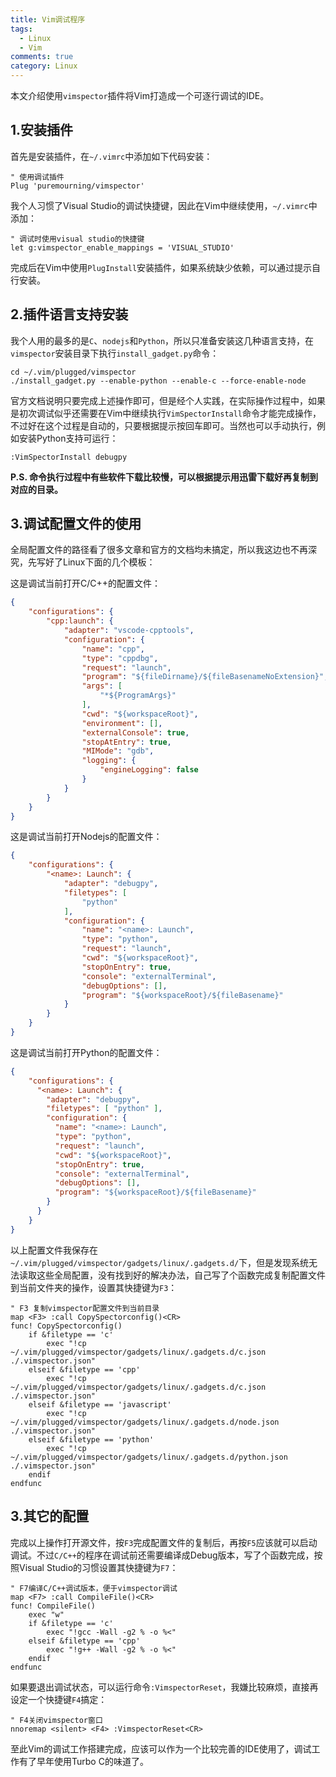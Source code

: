 ```yaml
---
title: Vim调试程序
tags:
  - Linux
  - Vim
comments: true
category: Linux
---
```


本文介绍使用`vimspector`插件将Vim打造成一个可逐行调试的IDE。

## 1.安装插件

首先是安装插件，在`~/.vimrc`中添加如下代码安装：

```
" 使用调试插件
Plug 'puremourning/vimspector'
```

我个人习惯了Visual Studio的调试快捷键，因此在Vim中继续使用，`~/.vimrc`中添加：

```
" 调试时使用visual studio的快捷键
let g:vimspector_enable_mappings = 'VISUAL_STUDIO'
```

完成后在Vim中使用`PlugInstall`安装插件，如果系统缺少依赖，可以通过提示自行安装。

## 2.插件语言支持安装

我个人用的最多的是`C`、`nodejs`和`Python`，所以只准备安装这几种语言支持，在`vimspector`安装目录下执行`install_gadget.py`命令：

```
cd ~/.vim/plugged/vimspector
./install_gadget.py --enable-python --enable-c --force-enable-node
```

官方文档说明只要完成上述操作即可，但是经个人实践，在实际操作过程中，如果是初次调试似乎还需要在Vim中继续执行`VimSpectorInstall`命令才能完成操作，不过好在这个过程是自动的，只要根据提示按回车即可。当然也可以手动执行，例如安装Python支持可运行：

```
:VimSpectorInstall debugpy
```

**P.S. 命令执行过程中有些软件下载比较慢，可以根据提示用迅雷下载好再复制到对应的目录。**

## 3.调试配置文件的使用

全局配置文件的路径看了很多文章和官方的文档均未搞定，所以我这边也不再深究，先写好了Linux下面的几个模板：

这是调试当前打开C/C++的配置文件：

```JSON
{
    "configurations": {
        "cpp:launch": {
            "adapter": "vscode-cpptools",
            "configuration": {
                "name": "cpp",
                "type": "cppdbg",
                "request": "launch",
                "program": "${fileDirname}/${fileBasenameNoExtension}",
                "args": [
                    "*${ProgramArgs}"
                ],
                "cwd": "${workspaceRoot}",
                "environment": [],
                "externalConsole": true,
                "stopAtEntry": true,
                "MIMode": "gdb",
                "logging": {
                    "engineLogging": false
                }
            }
        }
    }
}
```

这是调试当前打开Nodejs的配置文件：

```JSON
{
    "configurations": {
        "<name>: Launch": {
            "adapter": "debugpy",
            "filetypes": [
                "python"
            ],
            "configuration": {
                "name": "<name>: Launch",
                "type": "python",
                "request": "launch",
                "cwd": "${workspaceRoot}",
                "stopOnEntry": true,
                "console": "externalTerminal",
                "debugOptions": [],
                "program": "${workspaceRoot}/${fileBasename}"
            }
        }
    }
}
```

这是调试当前打开Python的配置文件：

```JSON
{
    "configurations": {
      "<name>: Launch": {
        "adapter": "debugpy",
        "filetypes": [ "python" ],
        "configuration": {
          "name": "<name>: Launch",
          "type": "python",
          "request": "launch",
          "cwd": "${workspaceRoot}",
          "stopOnEntry": true,
          "console": "externalTerminal",
          "debugOptions": [],
          "program": "${workspaceRoot}/${fileBasename}"
        }
      }
    }
}
```

以上配置文件我保存在`~/.vim/plugged/vimspector/gadgets/linux/.gadgets.d/`下，但是发现系统无法读取这些全局配置，没有找到好的解决办法，自己写了个函数完成复制配置文件到当前文件夹的操作，设置其快捷键为`F3`：

```
" F3 复制vimspector配置文件到当前目录
map <F3> :call CopySpectorconfig()<CR>
func! CopySpectorconfig()
    if &filetype == 'c'
        exec "!cp ~/.vim/plugged/vimspector/gadgets/linux/.gadgets.d/c.json ./.vimspector.json"
    elseif &filetype == 'cpp'
        exec "!cp ~/.vim/plugged/vimspector/gadgets/linux/.gadgets.d/c.json ./.vimspector.json"
    elseif &filetype == 'javascript'
        exec "!cp ~/.vim/plugged/vimspector/gadgets/linux/.gadgets.d/node.json ./.vimspector.json"
    elseif &filetype == 'python'
        exec "!cp ~/.vim/plugged/vimspector/gadgets/linux/.gadgets.d/python.json ./.vimspector.json"
    endif
endfunc
```

## 3.其它的配置

完成以上操作打开源文件，按`F3`完成配置文件的复制后，再按`F5`应该就可以启动调试。不过`C/C++`的程序在调试前还需要编译成Debug版本，写了个函数完成，按照Visual Studio的习惯设置其快捷键为`F7`：

```
" F7编译C/C++调试版本，便于vimspector调试
map <F7> :call CompileFile()<CR>
func! CompileFile()
    exec "w"
    if &filetype == 'c'
        exec "!gcc -Wall -g2 % -o %<"
    elseif &filetype == 'cpp'
        exec "!g++ -Wall -g2 % -o %<"
    endif
endfunc
```

如果要退出调试状态，可以运行命令`:VimspectorReset`，我嫌比较麻烦，直接再设定一个快捷键`F4`搞定：

```
" F4关闭vimspector窗口
nnoremap <silent> <F4> :VimspectorReset<CR>
```

至此Vim的调试工作搭建完成，应该可以作为一个比较完善的IDE使用了，调试工作有了早年使用Turbo C的味道了。
